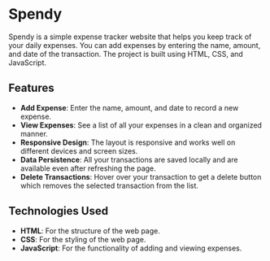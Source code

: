 # Spendy

Spendy is a simple expense tracker website that helps you keep track of your daily expenses. You can add expenses by entering the name, amount, and date of the transaction. The project is built using HTML, CSS, and JavaScript.

## Features

- **Add Expense**: Enter the name, amount, and date to record a new expense.
- **View Expenses**: See a list of all your expenses in a clean and organized manner.
- **Responsive Design**: The layout is responsive and works well on different devices and screen sizes.
- **Data Persistence**: All your transactions are saved locally and are available even after refreshing the page.
- **Delete Transactions**: Hover over your transaction to get a delete button which removes the selected transaction from the list.

## Technologies Used

- **HTML**: For the structure of the web page.
- **CSS**: For the styling of the web page.
- **JavaScript**: For the functionality of adding and viewing expenses.
